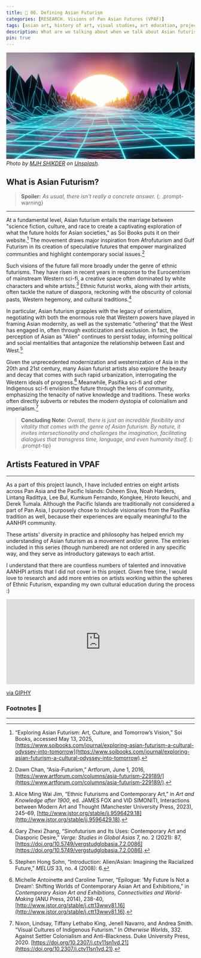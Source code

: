 ```yaml
---
title: 🔎 00. Defining Asian Futurism 
categories: [RESEARCH. Visions of Pan Asian Futures (VPAF)]
tags: [asian art, history of art, visual studies, art education, project overview, futurism]
description: What are we talking about when we talk about Asian futurism?
pin: true
---
```


![image](introtop.jpg)
*Photo by [MJH SHIKDER](https://unsplash.com/@mjh_shikder?utm_content=creditCopyText&utm_medium=referral&utm_source=unsplash) on [Unsplash](https://unsplash.com/photos/a-computer-generated-image-of-a-futuristic-landscape-U62hhCof3xA?utm_content=creditCopyText&utm_medium=referral&utm_source=unsplash").*
      

## What is Asian Futurism?
> **Spoiler:** *As usual, there isn't really a concrete answer.*
{: .prompt-warning}

---

At a fundamental level, Asian futurism entails the marriage between "science fiction, culture, and race to create a captivating exploration of what the future holds for Asian societies," as Soi Books puts it on their website.[^fn-nth-2] The movement draws major inspiration from Afrofuturism and Gulf Futurism in its creation of speculative futures that empower marginalized communities and highlight contemporary social issues.[^footnote] 

Such visions of the future fall more broadly under the genre of ethnic futurisms. They have risen in recent years in response to the Eurocentrism of mainstream Western sci-fi, a creative space often dominated by white characters and white artists.[^fn-nth-3] Ethnic futurist works, along with their artists, often tackle the nature of diaspora, reckoning with the obscurity of colonial pasts, Western hegemony, and cultural traditions.[^fn-nth-5] 

In particular, Asian futurism grapples with the legacy of orientalism, negotiating with both the enormous role that Western powers have played in framing Asian modernity, as well as the systematic "othering" that the West has engaged in, often through exoticization and exclusion. In fact, the perception of Asian as "Alien" continues to persist today, informing political and social mentalities that antagonize the relationship between East and West.[^fn-nth-6]

Given the unprecedented modernization and westernization of Asia in the 20th and 21st century, many Asian futurist artists also explore the beauty and decay that comes with such rapid urbanization, interrogating the Western ideals of progress.[^fn-nth-4] Meanwhile, Pasifika sci-fi and other Indigenous sci-fi envision the future through the lens of community, emphasizing the tenacity of native knowledge and traditions. These works often directly subverts or rebutes the modern dystopia of colonialism and imperialism.[^fn-nth-7]

> **Concluding Note:** *Overall, there is just an incredible flexibility and vitality that comes with the genre of Asian futurism. By nature, it invites intersectionality and challenges the imagination, facilitating dialogues that transgress time, language, and even humanity itself.*
{: .prompt-tip}

## Artists Featured in VPAF
---
As a part of this project launch, I have included entries on eight artists across Pan Asia and the Pacific Islands: Osheen Siva, Noah Harders, Lintang Radittya, Lee Bul, Kumkum Fernando, Kongkee, Hiroto Ikeuchi, and Derek Tumala. Although the Pacific Islands are traditionally not considered a part of Pan Asia, I purposely chose to include visionaries from the Pasifika tradition as well, because their experiences are equally meaningful to the AANHPI community.

These artists' diversity in practice and philosophy has helped enrich my understanding of Asian futurism as a movement and/or  genre. The entries included in this series (though numbered) are not ordered in any specific way, and they serve as introductory gateways to each artist.

I understand that there are countless numbers of talented and innovative AANHPI artists that I did not cover in this project. Given free time, I would love to research and add more entries on artists working within the spheres of Ethnic Futurism, expanding my own cultural education during the process :)

<div style="width:100%;height:0;padding-bottom:45%;position:relative;"><iframe src="https://giphy.com/embed/NKEt9elQ5cR68" width="100%" height="100%" style="position:absolute" frameBorder="0" class="giphy-embed" allowFullScreen></iframe></div><p><a href="https://giphy.com/gifs/art-pixel-city-NKEt9elQ5cR68">via GIPHY</a></p>

### Footnotes 📄
---
[^footnote]: Dawn Chan, “Asia-Futurism,” Artforum, June 1, 2016, [https://www.artforum.com/columns/asia-futurism-229189/](https://www.artforum.com/columns/asia-futurism-229189/).
[^fn-nth-2]: “Exploring Asian Futurism: Art, Culture, and Tomorrow’s Vision,” Soi Books, accessed May 13, 2025, [https://www.soibooks.com/journal/exploring-asian-futurism-a-cultural-odyssey-into-tomorrow](https://www.soibooks.com/journal/exploring-asian-futurism-a-cultural-odyssey-into-tomorrow).
[^fn-nth-3]: Alice Ming Wai Jim, “Ethnic Futurisms and Contemporary Art,” in *Art and Knowledge after 1900*, ed. JAMES FOX and VID SIMONITI, Interactions between Modern Art and Thought (Manchester University Press, 2023), 245–69, [http://www.jstor.org/stable/jj.9596429.18](http://www.jstor.org/stable/jj.9596429.18).
[^fn-nth-4]: Michelle Antoinette and Caroline Turner, “Epilogue: ‘My Future Is Not a Dream’: Shifting Worlds of Contemporary Asian Art and Exhibitions,” in *Contemporary Asian Art and Exhibitions, Connectivities and World-Making* (ANU Press, 2014), 238-40, [http://www.jstor.org/stable/j.ctt13wwv81.16](http://www.jstor.org/stable/j.ctt13wwv81.16).
[^fn-nth-5]: Gary Zhexi Zhang, “Sinofuturism and Its Uses: Contemporary Art and Diasporic Desire,” *Verge: Studies in Global Asias* 7, no. 2 (2021): 87, [https://doi.org/10.5749/vergstudglobasia.7.2.0086](https://doi.org/10.5749/vergstudglobasia.7.2.0086).
[^fn-nth-6]: Stephen Hong Sohn, “Introduction: Alien/Asian: Imagining the Racialized Future,” *MELUS* 33, no. 4 (2008): 6.
[^fn-nth-7]: Nixon, Lindsay, Tiffany Lethabo King, Jenell Navarro, and Andrea Smith. “Visual Cultures of Indigenous Futurism.” In *Otherwise Worlds*, 332. Against Settler Colonialism and Anti-Blackness. Duke University Press, 2020. [https://doi.org/10.2307/j.ctv11sn1vd.21](https://doi.org/10.2307/j.ctv11sn1vd.21).

